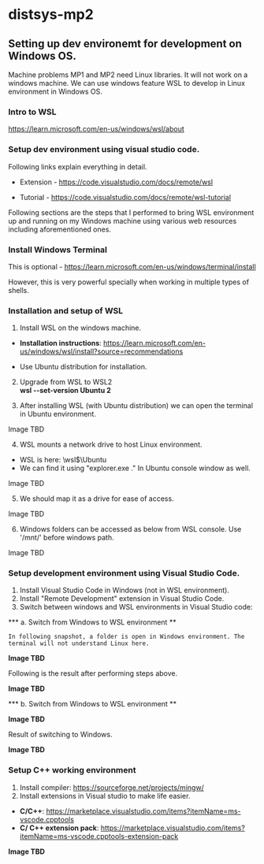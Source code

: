 # distsys-mp2

## Setting up dev environemt for development on Windows OS.
Machine problems MP1 and MP2 need Linux libraries. It will not work on a windows machine. We can use windows feature WSL to develop in Linux environment in Windows OS. 

### Intro to WSL 
https://learn.microsoft.com/en-us/windows/wsl/about 

### Setup dev environment using visual studio code. 

Following links explain everything in detail. 

* Extension - https://code.visualstudio.com/docs/remote/wsl 

* Tutorial - https://code.visualstudio.com/docs/remote/wsl-tutorial 

Following sections are the steps that I performed to bring WSL environment up and running on my Windows machine using various web resources including aforementioned ones. 

### Install Windows Terminal 
This is optional - https://learn.microsoft.com/en-us/windows/terminal/install 

However, this is very powerful specially when working in multiple types of shells. 

### Installation and setup of WSL 
1. Install WSL on the windows machine.  
 * **Installation instructions**: https://learn.microsoft.com/en-us/windows/wsl/install?source=recommendations 

 * Use Ubuntu distribution for installation. 

2. Upgrade from WSL to WSL2  
**wsl --set-version Ubuntu 2**

3. After installing WSL (with Ubuntu distribution) we can open the terminal in Ubuntu environment. 

Image TBD

4. WSL mounts a network drive to host Linux environment. 
  * WSL is here: \\wsl$\Ubuntu 
  * We can find it using "explorer.exe ." In Ubuntu console window as well. 

Image TBD
  
5. We should map it as a drive for ease of access. 

Image TBD

6. Windows folders can be accessed as below from WSL console. 
Use '/mnt/' before windows path. 

Image TBD

### Setup development environment using Visual Studio Code. 

1. Install Visual Studio Code in Windows (not in WSL environment). 
2. Install "Remote Development" extension in Visual Studio Code. 
3. Switch between windows and WSL environments in Visual Studio code: 
  
  *** a\. Switch from Windows to WSL environment **
  
    In following snapshot, a folder is open in Windows environment. The terminal will not understand Linux here. 
  
  **Image TBD**
  
  Following is the result after performing steps above. 
  
  **Image TBD**
  
  *** b\. Switch from Windows to WSL environment **
  
  **Image TBD**
  
  Result of switching to Windows. 
  
  **Image TBD**
  
### Setup C++ working environment 

1. Install compiler: https://sourceforge.net/projects/mingw/ 
2. Install extensions in Visual studio to make life easier. 
  * **C/C++**: https://marketplace.visualstudio.com/items?itemName=ms-vscode.cpptools 
  * **C/ C++ extension pack**: https://marketplace.visualstudio.com/items?itemName=ms-vscode.cpptools-extension-pack 
  
  **Image TBD**

